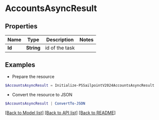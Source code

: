 # AccountsAsyncResult
## Properties

Name | Type | Description | Notes
------------ | ------------- | ------------- | -------------
**Id** | **String** | id of the task | 

## Examples

- Prepare the resource
```powershell
$AccountsAsyncResult = Initialize-PSSailpointV2024AccountsAsyncResult  -Id 2c91808474683da6017468693c260195
```

- Convert the resource to JSON
```powershell
$AccountsAsyncResult | ConvertTo-JSON
```

[[Back to Model list]](../README.md#documentation-for-models) [[Back to API list]](../README.md#documentation-for-api-endpoints) [[Back to README]](../README.md)

